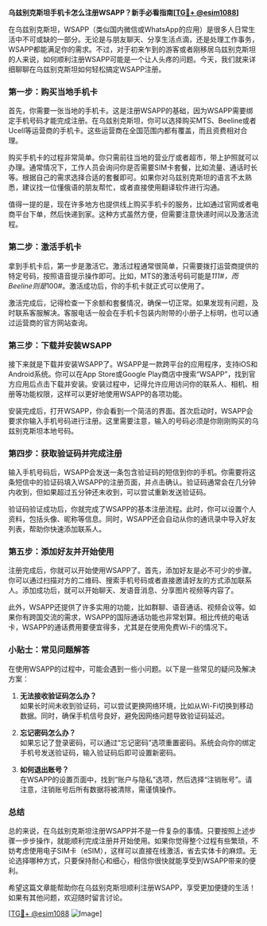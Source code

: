 **乌兹别克斯坦手机卡怎么注册WSAPP？新手必看指南[[TG💪+ @esim1088](https://t.me/s/esim1088)]**

在乌兹别克斯坦，WSAPP（类似国内微信或WhatsApp的应用）是很多人日常生活中不可或缺的一部分。无论是与朋友聊天、分享生活点滴，还是处理工作事务，WSAPP都能满足你的需求。不过，对于初来乍到的游客或者刚移居乌兹别克斯坦的人来说，如何顺利注册WSAPP可能是一个让人头疼的问题。今天，我们就来详细聊聊在乌兹别克斯坦如何轻松搞定WSAPP注册。

### 第一步：购买当地手机卡

首先，你需要一张当地的手机卡。这是注册WSAPP的基础，因为WSAPP需要绑定手机号码才能完成注册。在乌兹别克斯坦，你可以选择购买MTS、Beeline或者Ucell等运营商的手机卡。这些运营商在全国范围内都有覆盖，而且资费相对合理。

购买手机卡的过程非常简单。你只需前往当地的营业厅或者超市，带上护照就可以办理。通常情况下，工作人员会询问你是否需要SIM卡套餐，比如流量、通话时长等。根据自己的需求选择合适的套餐即可。如果你对乌兹别克斯坦的语言不太熟悉，建议找一位懂俄语的朋友帮忙，或者直接使用翻译软件进行沟通。

值得一提的是，现在许多地方也提供线上购买手机卡的服务，比如通过官网或者电商平台下单，然后快递到家。这种方式虽然方便，但需要注意快递时间以及激活流程。

### 第二步：激活手机卡

拿到手机卡后，第一步是激活它。激活过程通常很简单，只需要拨打运营商提供的特定号码，按照语音提示操作即可。比如，MTS的激活号码可能是*111#，而Beeline则是*100#。激活成功后，你的手机卡就正式可以使用了。

激活完成后，记得检查一下余额和套餐情况，确保一切正常。如果发现有问题，及时联系客服解决。客服电话一般会在手机卡包装内附带的小册子上标明，也可以通过运营商的官方网站查询。

### 第三步：下载并安装WSAPP

接下来就是下载并安装WSAPP了。WSAPP是一款跨平台的应用程序，支持iOS和Android系统。你可以在App Store或Google Play商店中搜索“WSAPP”，找到官方应用后点击下载并安装。安装过程中，记得允许应用访问你的联系人、相机、相册等功能权限，这样可以更好地使用WSAPP的各项功能。

安装完成后，打开WSAPP，你会看到一个简洁的界面。首次启动时，WSAPP会要求你输入手机号码进行注册。这里需要注意，输入的号码必须是你刚刚购买的乌兹别克斯坦本地号码。

### 第四步：获取验证码并完成注册

输入手机号码后，WSAPP会发送一条包含验证码的短信到你的手机。你需要将这条短信中的验证码填入WSAPP的注册页面，并点击确认。验证码通常会在几分钟内收到，但如果超过五分钟还未收到，可以尝试重新发送验证码。

验证码验证成功后，你就完成了WSAPP的基本注册流程。此时，你可以设置个人资料，包括头像、昵称等信息。同时，WSAPP还会自动从你的通讯录中导入好友列表，帮助你快速添加联系人。

### 第五步：添加好友并开始使用

注册完成后，你就可以开始使用WSAPP了。首先，添加好友是必不可少的步骤。你可以通过扫描对方的二维码、搜索手机号码或者直接邀请好友的方式添加联系人。添加成功后，就可以开始聊天、发语音消息、分享图片视频等内容了。

此外，WSAPP还提供了许多实用的功能，比如群聊、语音通话、视频会议等。如果你有跨国交流的需求，WSAPP的国际通话功能也非常划算。相比传统的电话卡，WSAPP的通话费用要便宜得多，尤其是在使用免费Wi-Fi的情况下。

### 小贴士：常见问题解答

在使用WSAPP的过程中，可能会遇到一些小问题。以下是一些常见的疑问及解决方案：

1. **无法接收验证码怎么办？**  
   如果长时间未收到验证码，可以尝试更换网络环境，比如从Wi-Fi切换到移动数据。同时，确保手机信号良好，避免因网络问题导致验证码延迟。

2. **忘记密码怎么办？**  
   如果忘记了登录密码，可以通过“忘记密码”选项重置密码。系统会向你的绑定手机号发送验证码，输入验证码后即可设置新密码。

3. **如何退出账号？**  
   在WSAPP的设置页面中，找到“账户与隐私”选项，然后选择“注销账号”。请注意，注销账号后所有数据将被清除，需谨慎操作。

### 总结

总的来说，在乌兹别克斯坦注册WSAPP并不是一件复杂的事情。只要按照上述步骤一步步操作，就能顺利完成注册并开始使用。如果你觉得整个过程有些繁琐，不妨考虑使用电子SIM卡（eSIM），这样可以直接在线激活，省去实体卡的麻烦。无论选择哪种方式，只要保持耐心和细心，相信你很快就能享受到WSAPP带来的便利。

希望这篇文章能帮助你在乌兹别克斯坦顺利注册WSAPP，享受更加便捷的生活！如果有其他问题，欢迎随时留言讨论。

[[TG💪+ @esim1088](https://t.me/s/esim1088) ![Image](https://i.postimg.cc/4NQfJmqS/Snipaste-2025-05-13-00-14-12.png)]